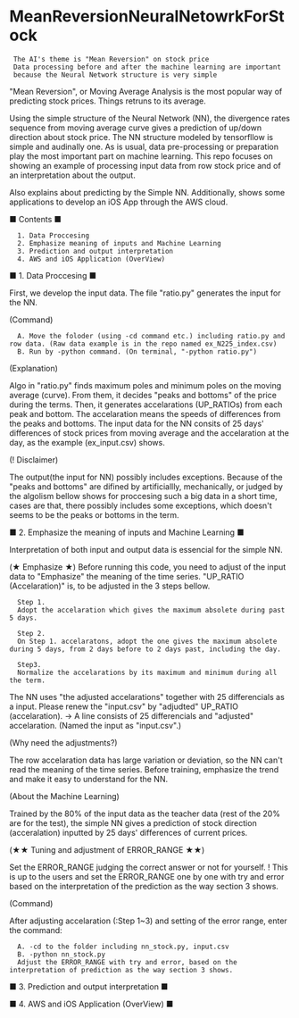 # MeanReversionNeuralNetowrkForStock

     The AI's theme is "Mean Reversion" on stock price
     Data processing before and after the machine learning are important
     because the Neural Network structure is very simple 

"Mean Reversion", or Moving Average Analysis is the most popular way of predicting stock prices. Things retruns to its average. 

Using the simple structure of the Neural Network (NN), the divergence rates sequence from moving average curve gives a prediction of up/down direction about stock price. The NN structure modeled by tensorfllow is simple and audinally one. As is usual, data pre-processing or preparation play the most important part on machine learning.
This repo focuses on showing an example of processing input data from row stock price and of an interpretation about the output.

Also explains about predicting by the Simple NN.
Additionally, shows some applications to develop an iOS App through the AWS cloud.

■ Contents ■

      1. Data Proccesing
      2. Emphasize meaning of inputs and Machine Learning
      3. Prediction and output interpretation
      4. AWS and iOS Application (OverView)

■ 1. Data Proccesing ■

  First, we develop the input data. The file "ratio.py" generates the input for the NN.

  (Command)
  
      A. Move the foloder (using -cd command etc.) including ratio.py and row data. (Raw data example is in the repo named ex_N225_index.csv)
      B. Run by -python command. (On terminal, "-python ratio.py")

  (Explanation)
  
   Algo in "ratio.py" finds maximum poles and minimum poles on the moving average (curve). From them, it decides "peaks and bottoms" of the price during the terms. Then, it generates accelarations (UP_RATIOs) from each peak and bottom. The accelaration means the speeds of differences from the peaks and bottoms. The input data for the NN consits of 25 days' differences of stock prices from moving average and the accelaration at the day, as the example (ex_input.csv) shows.
   
  (! Disclaimer)
  
   The output(the input for NN) possibly includes exceptions. Because of the "peaks and bottoms" are difined by artificiallly, mechanically, or judged by the algolism bellow shows for proccesing such a big data in a short time, cases are that, there possibly includes some exceptions, which doesn't seems to be the peaks or bottoms in the term.

■ 2. Emphasize the meaning of inputs and Machine Learning ■

  Interpretation of both input and output data is essencial for the simple NN. 
 
 (★ Emphasize ★)
 Before running this code, you need to adjust of the input data to "Emphasize" the meaning of the time series.
    "UP_RATIO (Accelaration)" is, to be adjusted in the 3 steps bellow.
    
      Step 1.
      Adopt the accelaration which gives the maximum absolete during past 5 days.
    
      Step 2.
      On Step 1. accelaratons, adopt the one gives the maximum absolete during 5 days, from 2 days before to 2 days past, including the day.
    
      Step3.
      Normalize the accelarations by its maximum and minimum during all the term.
    
 The NN uses "the adjusted accelarations" together with 25 differencials as a input.
    Please renew the "input.csv" by "adjudted" UP_RATIO (accelaration).
    -> A line consists of 25 differencials and "adjusted" accelaration.
    (Named the input as "input.csv".)

 (Why need the adjustments?)
 
 The row accelaration data has large variation or deviation, so the NN can't read the meaning of the time series. Before training, emphasize the trend and make it easy to understand for the NN.
 
 (About the Machine Learning)
 
  Trained by the 80% of the input data as the teacher data (rest of the 20% are for the test), the simple NN gives a prediction of stock direction (acceralation) inputted by 25 days' differences of current prices.
   
  (★★ Tuning and adjustment of ERROR_RANGE ★★)
  
  Set the ERROR_RANGE judging the correct answer or not for yourself.
  ! This is up to the users and set the ERROR_RANGE one by one with try and error based on the interpretation of the prediction as the way section 3 shows.
   
   (Command)
   
 After adjusting accelaration (:Step 1~3) and setting of the error range, enter the command:
 
      A. -cd to the folder including nn_stock.py, input.csv
      B. -python nn_stock.py
      Adjust the ERROR_RANGE with try and error, based on the interpretation of prediction as the way section 3 shows.

■ 3. Prediction and output interpretation ■


■ 4. AWS and iOS Application (OverView) ■

